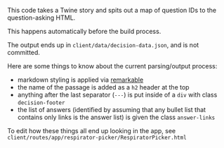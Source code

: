 This code takes a Twine story and spits out a map of question IDs to the question-asking HTML.

This happens automatically before the build process.

The output ends up in `client/data/decision-data.json`, and is not committed.

Here are some things to know about the current parsing/output process:

- markdown styling is applied via [remarkable](https://github.com/jonschlinkert/remarkable)
- the name of the passage is added as a `h2` header at the top
- anything after the last separator (`---`) is put inside of a `div` with class `decision-footer`
- the list of answers (identified by assuming that any bullet list that contains only links is the answer list) is given the class `answer-links`

To edit how these things all end up looking in the app, see `client/routes/app/respirator-picker/RespiratorPicker.html`
